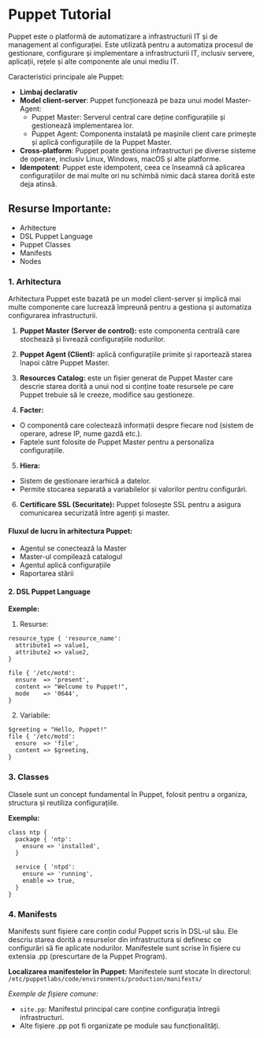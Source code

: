 # Puppet Tutorial

Puppet este o platformă de automatizare a infrastructurii IT și de management al configurației. Este utilizată pentru a automatiza procesul de gestionare, configurare și implementare a infrastructurii IT, inclusiv servere, aplicații, rețele și alte componente ale unui mediu IT.

Caracteristici principale ale Puppet:

- **Limbaj declarativ**
- **Model client-server**: Puppet funcționează pe baza unui model Master-Agent:
    - Puppet Master: Serverul central care deține configurațiile și gestionează implementarea lor.
    - Puppet Agent: Componenta instalată pe mașinile client care primește și aplică configurațiile de la Puppet Master.
- **Cross-platform**: Puppet poate gestiona infrastructuri pe diverse sisteme de operare, inclusiv Linux, Windows, macOS și alte platforme.
- **Idempotent**: Puppet este idempotent, ceea ce înseamnă că aplicarea configurațiilor de mai multe ori nu schimbă nimic dacă starea dorită este deja atinsă.

## Resurse Importante:

 - Arhitecture
 - DSL Puppet Language
 - Puppet Classes
 - Manifests
 - Nodes


### 1. Arhitectura

Arhitectura Puppet este bazată pe un model client-server și implică mai multe componente care lucrează împreună pentru a gestiona și automatiza configurarea infrastructurii.

1. **Puppet Master (Server de control):** este componenta centrală care stochează și livrează configurațiile nodurilor.

2. **Puppet Agent (Client):** aplică configurațiile primite și raportează starea înapoi către Puppet Master.

3. **Resources Catalog:** este un fișier generat de Puppet Master care descrie starea dorită a unui nod si conține toate resursele pe care Puppet trebuie să le creeze, modifice sau gestioneze.

4. **Facter:** 
 - O componentă care colectează informații despre fiecare nod (sistem de operare, adrese IP, nume gazdă etc.).
 - Faptele sunt folosite de Puppet Master pentru a personaliza configurațiile.

5. **Hiera:**
 - Sistem de gestionare ierarhică a datelor.
 - Permite stocarea separată a variabilelor și valorilor pentru configurări.

6. **Certificare SSL (Securitate):** Puppet folosește SSL pentru a asigura comunicarea securizată între agenți și master.

#### Fluxul de lucru în arhitectura Puppet:
 - Agentul se conectează la Master
 - Master-ul compilează catalogul
 - Agentul aplică configurațiile
 - Raportarea stării

#### 2. DSL Puppet Language

**Exemple:**
1. Resurse:

```puppet
resource_type { 'resource_name':
  attribute1 => value1,
  attribute2 => value2,
}
```

```puppet
file { '/etc/motd':
  ensure  => 'present',
  content => "Welcome to Puppet!",
  mode    => '0644',
}
```

2. Variabile:

```puppet
$greeting = "Hello, Puppet!"
file { '/etc/motd':
  ensure  => 'file',
  content => $greeting,
}
```

### 3. Classes

Clasele sunt un concept fundamental în Puppet, folosit pentru a organiza, structura și reutiliza configurațiile.

**Exemplu:**

```puppet
class ntp {
  package { 'ntp':
    ensure => 'installed',
  }

  service { 'ntpd':
    ensure => 'running',
    enable => true,
  }
}
```

### 4. Manifests

Manifests sunt fișiere care conțin codul Puppet scris în DSL-ul său. Ele descriu starea dorită a resurselor din infrastructura si definesc ce configurări să fie aplicate nodurilor. Manifestele sunt scrise în fișiere cu extensia .pp (prescurtare de la Puppet Program).

**Localizarea manifestelor în Puppet:**
Manifestele sunt stocate în directorul: `/etc/puppetlabs/code/environments/production/manifests/`

*Exemple de fișiere comune:*
 - `site.pp`: Manifestul principal care conține configurația întregii infrastructuri.
 - Alte fișiere .pp pot fi organizate pe module sau funcționalități.